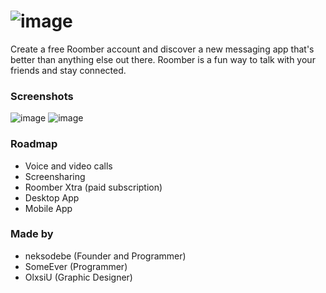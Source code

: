 ![image](https://media.discordapp.net/attachments/882659049399787591/910635241364947014/roomberfull2.png)
==
Create a free Roomber account and discover a new messaging app that's better than anything else out there. Roomber is a fun way to talk with your friends and stay connected.

### Screenshots

![image](https://media.discordapp.net/attachments/882659049399787591/910638358928187422/image3.png)
![image](https://cdn.discordapp.com/attachments/881974256949395517/914605147450134568/unknown.png)
### Roadmap

- Voice and video calls
- Screensharing
- Roomber Xtra (paid subscription)
- Desktop App
- Mobile App

### Made by

- neksodebe (Founder and Programmer)
- SomeEver (Programmer)
- OlxsiU (Graphic Designer)
